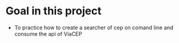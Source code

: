 # Goal in this project

- To practice how to create a searcher of cep on comand line and consume the api of ViaCEP
